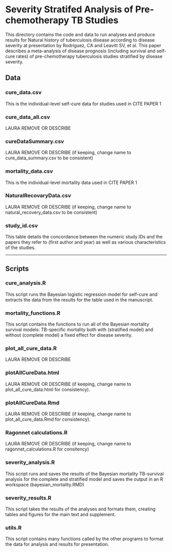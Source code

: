 # Severity Stratifed Analysis of Pre-chemotherapy TB Studies

This directory contains the code and data to run analyses and produce results for 
Natural history of tuberculosis disease according to disease severity at presentation
by Rodriguez, CA and Leavitt SV, et al. This paper describes a meta-analysis of disease
prognosis (including survival and self-cure rates) of pre-chemotherapy tuberculosis
studies stratified by disease severity.

## Data

### cure_data.csv

This is the individual-level self-cure data for studies used in CITE PAPER 1

### cure_data_all.csv

LAURA REMOVE OR DESCRIBE

### cureDataSummary.csv

LAURA REMOVE OR DESCRIBE (if keeping, change name to cure_data_summary.csv to be consistent)

### mortality_data.csv

This is the individual-level mortality data used in CITE PAPER 1

### NaturalRecovaryData.csv

LAURA REMOVE OR DESCRIBE (if keeping, change name to natural_recovery_data.csv to be consistent)

### study_id.csv

This table details the concordance between the numeric study IDs and the papers they 
refer to (first author and year) as well as various characteristics of the studies.




***

## Scripts

### cure_analysis.R

This script runs the Bayesian logistic regression model for self-cure and extracts the 
data from the results for the table used in the manuscript.

### mortality_functions.R

This script contains the functions to run all of the Bayesian mortality survival
models: TB-specific mortality both with (stratified model) and without (complete model)
a fixed effect for disease severity.

### plot_all_cure_data.R

LAURA REMOVE OR DESCRIBE

### plotAllCureData.html

LAURA REMOVE OR DESCRIBE (if keeping, change name to plot_all_cure_data.html for consistency).

### plotAllCureData.Rmd

LAURA REMOVE OR DESCRIBE (if keeping, change name to plot_all_cure_data.Rmd for consistency).

### Ragonnet calculations.R

LAURA REMOVE OR DESCRIBE (if keeping, change name to ragonnet_calculations.R for consitency)

### severity_analysis.R

This script runs and saves the results of the Bayesian mortality TB-survival analysis
for the complete and stratified model and saves the output in an R workspace
(bayesian_mortality.RMD) 

### severity_results.R

This script takes the results of the analyses and formats them, creating tables and 
figures for the main text and supplement. 

### utils.R

This script contains many functions called by the other programs to format the data
for analysis and results for presentation.
